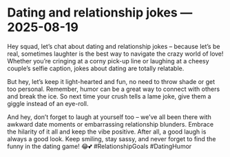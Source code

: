 # Dating and relationship jokes — 2025-08-19

Hey squad, let’s chat about dating and relationship jokes – because let’s be real, sometimes laughter is the best way to navigate the crazy world of love! Whether you’re cringing at a corny pick-up line or laughing at a cheesy couple’s selfie caption, jokes about dating are totally relatable. 

But hey, let’s keep it light-hearted and fun, no need to throw shade or get too personal. Remember, humor can be a great way to connect with others and break the ice. So next time your crush tells a lame joke, give them a giggle instead of an eye-roll. 

And hey, don’t forget to laugh at yourself too – we’ve all been there with awkward date moments or embarrassing relationship blunders. Embrace the hilarity of it all and keep the vibe positive. After all, a good laugh is always a good look. Keep smiling, stay sassy, and never forget to find the funny in the dating game! 😂💕 #RelationshipGoals #DatingHumor
